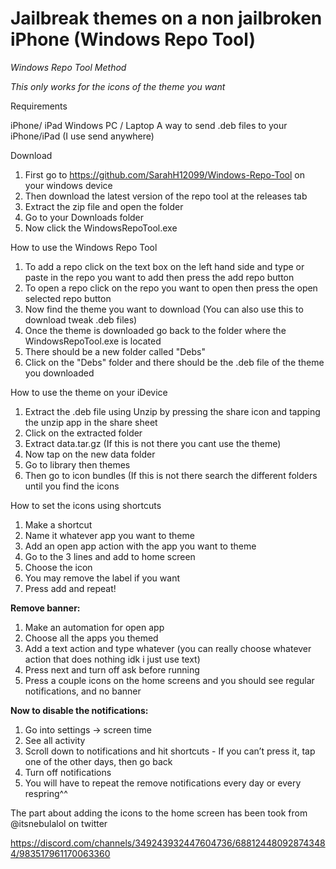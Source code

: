 # Jailbreak themes on a non jailbroken iPhone (Windows Repo Tool)
*Windows Repo Tool Method*

*This only works for the icons of the theme you want*

Requirements

iPhone/ iPad
Windows PC / Laptop
A way to send .deb files to your iPhone/iPad (I use send anywhere)

Download

1. First go to https://github.com/SarahH12099/Windows-Repo-Tool on your windows device
2. Then download the latest version of the repo tool at the releases tab
3. Extract the zip file and open the folder
4. Go to your Downloads folder
3. Now click the WindowsRepoTool.exe

How to use the Windows Repo Tool

1. To add a repo click on the text box on the left hand side and type or paste in the repo you want to add then press the add repo button
2. To open a repo click on the repo you want to open then press the open selected repo button
3. Now find the theme you want to download (You can also use this to download tweak .deb files)
4. Once the theme is downloaded go back to the folder where the WindowsRepoTool.exe is located
5. There should be a new folder called "Debs"
6. Click on the "Debs" folder and there should be the .deb file of the theme you downloaded

How to use the theme on your iDevice

1. Extract the .deb file using Unzip by pressing the share icon and tapping the unzip app in the share sheet
2. Click on the extracted folder
3. Extract data.tar.gz (If this is not there you cant use the theme)
4. Now tap on the new data folder
5. Go to library then themes
6. Then go to icon bundles (If this is not there search the different folders until you find the icons

How to set the icons using shortcuts

1. Make a shortcut
2. Name it whatever app you want to theme
3. Add an open app action with the app you want to theme
4. Go to the 3 lines and add to home screen
5. Choose the icon
6. You may remove the label if you want
7. Press add and repeat!

**Remove banner:**
1. Make an automation for open app
2. Choose all the apps you themed
3. Add a text action and type whatever (you can really choose whatever action that does nothing idk i just use text)
4. Press next and turn off ask before running
5. Press a couple icons on the home screens and you should see regular notifications, and no banner

**Now to disable the notifications:**
1. Go into settings -> screen time
2. See all activity
3. Scroll down to notifications and hit shortcuts - If you can’t press it, tap one of the other days, then go back
4. Turn off notifications
5. You will have to repeat the remove notifications every day or every respring^^

The part about adding the icons to the home screen has been took from @itsnebulalol on twitter

https://discord.com/channels/349243932447604736/688124480928743484/983517961170063360

